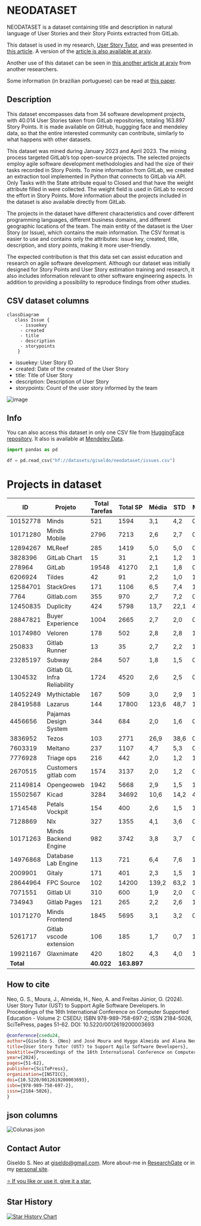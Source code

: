 # NEODATASET

NEODATASET is a dataset containing title and description in natural language of User Stories and their Story Points extracted from GitLab.

This dataset is used in my research, [User Story Tutor](https://github.com/giseldo/userstory), and was presented in [this article](https://www.scitepress.org/PublicationsDetail.aspx?ID=PpuYOsDviJ4=&t=1). A version of the [article is also available at arxiv](https://arxiv.org/abs/2406.16259).

Another use of this dataset can be seen in [this another article at arxiv](https://arxiv.org/abs/2503.13279) from another researchers.

Some information (in brazilian portuguese) can be read at [this paper](https://periodicos.ufpe.br/revistas/index.php/RMP/article/view/265431/49351).

## Description

This dataset encompasses data from 34 software development projects, with 40.014 User Stories taken from GitLab repositories, totaling 163.897 Story Points. It is made available on GitHub, huggging face and mendeley data, so that the entire interested community can contribute, similarly to what happens with other datasets.

This dataset was mined during January 2023 and April 2023. The mining process targeted GitLab’s top open-source projects. The selected projects employ agile software development methodologies and had the size of their tasks recorded in Story Points. To mine information from GitLab, we created an extraction tool implemented in Python that connects to GitLab via API. Only Tasks with the State attribute equal to Closed and that have the weight attribute filled in were collected. The weight field is used in GitLab to record the effort in Story Points. More information about the projects included in the dataset is also available directly from GitLab. 

The projects in the dataset have different characteristics and cover different programming languages, different business domains, and different geographic locations of the team. The main entity of the dataset is the User Story (or Issue), which contains the main information. The CSV format is easier to use and contains only the attributes: issue key, created, title, description, and story points, making it more user-friendly. 

The expected contribution is that this data set can assist education and research on agile software development. Although our dataset was initially designed for Story Points and User Story estimation training and research, it also includes information relevant to other software engineering aspects. In addition to providing a possibility to reproduce findings from other studies.

## CSV dataset columns

```mermaid
classDiagram
   class Issue {
     - issuekey
     - created
     - title 
     - description 
     - storypoints
    }
```

- issuekey: User Story ID
- created: Date of the created of the User Story
- title: Title of User Story
- description: Description of User Story
- storypoints: Count of the user story informed by the team

![image](https://github.com/user-attachments/assets/45c6bd85-9e80-4ea9-9efa-862e63a7365b)

## Info

You can also access this dataset in only one CSV file from [HuggingFace repository](https://huggingface.co/datasets/giseldo/neodataset). It also is available at [Mendeley Data](https://data.mendeley.com/datasets/skk2wn9j86/1). 

```Python
import pandas as pd

df = pd.read_csv("hf://datasets/giseldo/neodataset/issues.csv")
```

# Projects in dataset

| ID        | Projeto                     | Total Tarefas | Total SP    | Média | STD  | Mín | 25%  | 50% | 75% | Max |
| --------- | --------------------------- | ------------- | ----------- | ----- | ---- | --- | ---- | --- | --- | --- |
| 10152778  | Minds                       | 521           | 1594        | 3,1   | 4,2  | 0   | 1    | 2   | 3   | 80  |
| 10171280  | Minds Mobile                | 2796          | 7213        | 2,6   | 2,7  | 0   | 1    | 2   | 3   | 50  |
| 12894267  | MLReef                      | 285           | 1419        | 5,0   | 5,0  | 0   | 2    | 4   | 6   | 40  |
| 3828396   | GitLab Chart                | 15            | 31          | 2,1   | 1,2  | 1   | 1    | 2   | 2   | 5   |
| 278964    | GitLab                      | 19548         | 41270       | 2,1   | 1,8  | 0   | 1    | 2   | 3   | 160 |
| 6206924   | Tildes                      | 42            | 91          | 2,2   | 1,0  | 1   | 1,25 | 2   | 3   | 4   |
| 12584701  | StackGres                   | 171           | 1106        | 6,5   | 7,4  | 1   | 2    | 4   | 8   | 48  |
| 7764      | Gitlab.com                  | 355           | 970         | 2,7   | 7,2  | 0   | 1    | 2   | 3   | 128 |
| 12450835  | Duplicity                   | 424           | 5798        | 13,7  | 22,1 | 4   | 6    | 6   | 12  | 260 |
| 28847821  | Buyer Experience            | 1004          | 2665        | 2,7   | 2,0  | 0   | 1    | 2   | 4   | 14  |
| 10174980  | Veloren                     | 178           | 502         | 2,8   | 2,8  | 1   | 1    | 2   | 3   | 15  |
| 250833    | Gitlab Runner               | 13            | 35          | 2,7   | 2,2  | 1   | 1    | 2   | 3   | 9   |
| 23285197  | Subway                      | 284           | 507         | 1,8   | 1,5  | 0   | 1    | 1   | 2   | 13  |
| 1304532   | Gitlab GL Infra Reliability | 1724          | 4520        | 2,6   | 2,5  | 0   | 1    | 2   | 3   | 21  |
| 14052249  | Mythictable                 | 167           | 509         | 3,0   | 2,9  | 1   | 2    | 2   | 3   | 20  |
| 28419588  | Lazarus                     | 144           | 17800       | 123,6 | 48,7 | 100 | 100  | 100 | 100 | 300 |
| 4456656   | Pajamas Design System       | 344           | 684         | 2,0   | 1,6  | 0   | 1    | 1   | 3   | 13  |
| 3836952   | Tezos                       | 103           | 2771        | 26,9  | 38,6 | 0   | 2,5  | 5   | 32  | 100 |
| 7603319   | Meltano                     | 237           | 1107        | 4,7   | 5,3  | 0   | 1    | 4   | 8   | 40  |
| 7776928   | Triage ops                  | 216           | 442         | 2,0   | 1,2  | 1   | 1    | 2   | 2   | 10  |
| 2670515   | Customers gitlab com        | 1574          | 3137        | 2,0   | 1,2  | 0   | 1    | 2   | 2   | 15  |
| 21149814  | Opengeoweb                  | 1942          | 5668        | 2,9   | 1,5  | 1   | 2    | 3   | 3   | 20  |
| 15502567  | Kicad                       | 3284          | 34692       | 10,6  | 14,2 | 4   | 6    | 6   | 10  | 268 |
| 1714548   | Petals Vockpit              | 154           | 400         | 2,6   | 1,5  | 1   | 1    | 2   | 3   | 8   |
| 7128869   | Nlx                         | 327           | 1355        | 4,1   | 3,6  | 0   | 2    | 3   | 5   | 21  |
| 10171263  | Minds Backend Engine        | 982           | 3742        | 3,8   | 3,7  | 0   | 2    | 3   | 5   | 32  |
| 14976868  | Database Lab Engine         | 113           | 721         | 6,4   | 7,6  | 1   | 2    | 4   | 8   | 42  |
| 2009901   | Gitaly                      | 171           | 401         | 2,3   | 1,5  | 1   | 1    | 2   | 3   | 13  |
| 28644964  | FPC Source                  | 102           | 14200       | 139,2 | 63,2 | 100 | 100  | 100 | 200 | 300 |
| 7071551   | Gitlab UI                   | 310           | 600         | 1,9   | 2,0  | 0   | 1    | 2   | 2   | 32  |
| 734943    | Gitlab Pages                | 121           | 265         | 2,2   | 2,6  | 1   | 1    | 1   | 3   | 20  |
| 10171270  | Minds Frontend              | 1845          | 5695        | 3,1   | 3,2  | 0   | 1    | 2   | 4   | 40  |
| 5261717   | Gitlab vscode extension     | 106           | 185         | 1,7   | 0,7  | 1   | 1    | 2   | 2   | 4   |
| 19921167  | Glaxnimate                  | 420           | 1802        | 4,3   | 4,0  | 1   | 2    | 3   | 5   | 40  |
| **Total** |                             | **40.022**    | **163.897** |       |      |     |      |     |     |     |

## How to cite

Neo, G. S., Moura, J., Almeida, H., Neo, A. and Freitas Júnior, O. (2024). User Story Tutor (UST) to Support Agile Software Developers. In Proceedings of the 16th International Conference on Computer Supported Education - Volume 2: CSEDU; ISBN 978-989-758-697-2; ISSN 2184-5026, SciTePress, pages 51-62. DOI: 10.5220/0012619200003693

```bibtex
@conference{csedu24,
author={Giseldo S. {Neo} and José Moura and Hyggo Almeida and Alana Neo and Olival {Freitas Júnior}},
title={User Story Tutor (UST) to Support Agile Software Developers},
booktitle={Proceedings of the 16th International Conference on Computer Supported Education - Volume 2: CSEDU},
year={2024},
pages={51-62},
publisher={SciTePress},
organization={INSTICC},
doi={10.5220/0012619200003693},
isbn={978-989-758-697-2},
issn={2184-5026},
}
```

## json columns

![Colunas json](util/figures/diagrama_v2.jpg)

## Contact Autor

Giseldo S. Neo at giseldo@gmail.com. More about-me in [ResearchGate](https://www.researchgate.net/profile/Giseldo-Neo) or in my [personal site](http://giseldo.github.io).

[⭐ If you like or use it, give it a star.](https://github.com/giseldo/neodataset/stargazers)

## Star History

[![Star History Chart](https://api.star-history.com/svg?repos=giseldo/neodataset&type=Date)](https://www.star-history.com/#giseldo/neodataset&Date)

